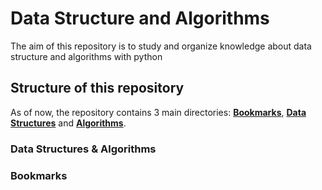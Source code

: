 # Data Structure and Algorithms

The aim of this repository is to study and organize knowledge about data structure and algorithms with python

## Structure of this repository

As of now, the repository contains 3 main directories: [**Bookmarks**](bookmarks), [**Data Structures**](data_structures) and [**Algorithms**](algorithms).

### Data Structures & Algorithms

### Bookmarks

